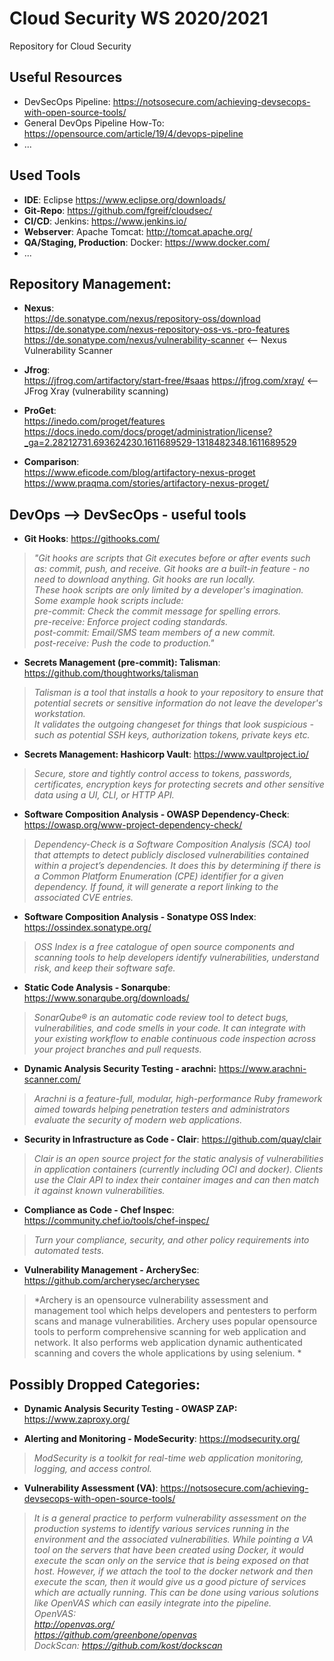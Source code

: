 # Cloud Security WS 2020/2021
Repository for Cloud Security
## Useful Resources
* DevSecOps Pipeline: https://notsosecure.com/achieving-devsecops-with-open-source-tools/
* General DevOps Pipeline How-To: https://opensource.com/article/19/4/devops-pipeline
* ...
## Used Tools
* **IDE**: Eclipse https://www.eclipse.org/downloads/
* **Git-Repo**: https://github.com/fgreif/cloudsec/
* **CI/CD**: Jenkins: https://www.jenkins.io/ 
* **Webserver**: Apache Tomcat: http://tomcat.apache.org/
* **QA/Staging, Production**: Docker: https://www.docker.com/
* ...
## Repository Management:
* **Nexus**:  
https://de.sonatype.com/nexus/repository-oss/download  
https://de.sonatype.com/nexus-repository-oss-vs.-pro-features  
https://de.sonatype.com/nexus/vulnerability-scanner  <-- Nexus Vulnerability Scanner
* **Jfrog**:  
https://jfrog.com/artifactory/start-free/#saas
https://jfrog.com/xray/ <-- JFrog Xray (vulnerability scanning)
* **ProGet**:  
https://inedo.com/proget/features  
https://docs.inedo.com/docs/proget/administration/license?_ga=2.28212731.693624230.1611689529-1318482348.1611689529

* **Comparison**:  
https://www.eficode.com/blog/artifactory-nexus-proget  
https://www.praqma.com/stories/artifactory-nexus-proget/

## DevOps --> DevSecOps - useful tools
* **Git Hooks**: https://githooks.com/

> *"Git hooks are scripts that Git executes before or after events such as: commit, push, and receive. Git hooks are a built-in feature - no need to download anything. Git hooks are run locally.  
These hook scripts are only limited by a developer's imagination. Some example hook scripts include:  
pre-commit: Check the commit message for spelling errors.  
pre-receive: Enforce project coding standards.  
post-commit: Email/SMS team members of a new commit.  
post-receive: Push the code to production."*  

* **Secrets Management (pre-commit): Talisman**: https://github.com/thoughtworks/talisman
> *Talisman is a tool that installs a hook to your repository to ensure that potential secrets or sensitive information do not leave the developer's workstation.  
It validates the outgoing changeset for things that look suspicious - such as potential SSH keys, authorization tokens, private keys etc.*

* **Secrets Management: Hashicorp Vault**: https://www.vaultproject.io/
> *Secure, store and tightly control access to tokens, passwords, certificates, encryption keys for protecting secrets and other sensitive data using a UI, CLI, or HTTP API.*

* **Software Composition Analysis - OWASP Dependency-Check**: https://owasp.org/www-project-dependency-check/
> *Dependency-Check is a Software Composition Analysis (SCA) tool that attempts to detect publicly disclosed vulnerabilities contained within a project’s dependencies. It does this by determining if there is a Common Platform Enumeration (CPE) identifier for a given dependency. If found, it will generate a report linking to the associated CVE entries.*

* **Software Composition Analysis - Sonatype OSS Index**: https://ossindex.sonatype.org/
> *OSS Index is a free catalogue of open source components and scanning tools to help developers identify vulnerabilities, understand risk, and keep their software safe.*

* **Static Code Analysis - Sonarqube**: https://www.sonarqube.org/downloads/
> *SonarQube® is an automatic code review tool to detect bugs, vulnerabilities, and code smells in your code. It can integrate with your existing workflow to enable continuous code inspection across your project branches and pull requests.*

* **Dynamic Analysis Security Testing - arachni:** https://www.arachni-scanner.com/
> *Arachni is a feature-full, modular, high-performance Ruby framework aimed towards helping penetration testers and administrators evaluate the security of modern web applications.*

* **Security in Infrastructure as Code - Clair**: https://github.com/quay/clair
> *Clair is an open source project for the static analysis of vulnerabilities in application containers (currently including OCI and docker).
Clients use the Clair API to index their container images and can then match it against known vulnerabilities.*

* **Compliance as Code - Chef Inspec**: https://community.chef.io/tools/chef-inspec/
> *Turn your compliance, security, and other policy requirements into automated tests.*

* **Vulnerability Management - ArcherySec**: https://github.com/archerysec/archerysec
> *Archery is an opensource vulnerability assessment and management tool which helps developers and pentesters to perform scans and manage vulnerabilities. Archery uses popular opensource tools to perform comprehensive scanning for web application and network. It also performs web application dynamic authenticated scanning and covers the whole applications by using selenium. *

## Possibly Dropped Categories:
* **Dynamic Analysis Security Testing - OWASP ZAP:** https://www.zaproxy.org/

* **Alerting and Monitoring - ModeSecurity**: https://modsecurity.org/
> *ModSecurity is a toolkit for real-time web application monitoring, logging, and access control.*

* **Vulnerability Assessment (VA)**: https://notsosecure.com/achieving-devsecops-with-open-source-tools/
> *It is a general practice to perform vulnerability assessment on the production systems to identify various services running in the environment and the associated vulnerabilities.
While pointing a VA tool on the servers that have been created using Docker, it would execute the scan only on the service that is being exposed on that host. However, if we attach the tool to the docker network and then execute the scan, then it would give us a good picture of services which are actually running.
This can be done using various solutions like OpenVAS which can easily integrate into the pipeline.  
OpenVAS:  
http://openvas.org/  
https://github.com/greenbone/openvas  
DockScan: https://github.com/kost/dockscan*  

